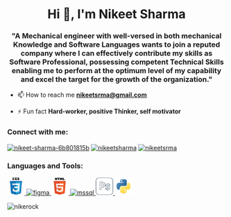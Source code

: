 <h1 align="center">Hi 👋, I'm Nikeet Sharma</h1>
<h3 align="center">"A Mechanical engineer with well-versed in both mechanical Knowledge and Software Languages wants to join a reputed company where I can effectively contribute my skills as Software Professional, possessing competent Technical Skills enabling me to perform at the optimum level of my capability and excel the target for the growth of the organization."</h3>

- 📫 How to reach me **nikeetsrma@gmail.com**

- ⚡ Fun fact **Hard-worker, positive Thinker, self motivator**

<h3 align="left">Connect with me:</h3>
<p align="left">
<a href="https://linkedin.com/in/nikeet-sharma-6b801815b" target="blank"><img align="center" src="" alt="nikeet-sharma-6b801815b" height="30" width="40" /></a>
<a href="https://instagram.com/nikeetsharma" target="blank"><img align="center" src="" alt="nikeetsharma" height="30" width="40" /></a>
<a href="https://www.hackerrank.com/nikeetsrma" target="blank"><img align="center" src="" alt="nikeetsrma" height="30" width="40" /></a>
</p>

<h3 align="left">Languages and Tools:</h3>
<p align="left"> <a href="https://www.w3schools.com/css/" target="_blank"> <img src="https://raw.githubusercontent.com/devicons/devicon/master/icons/css3/css3-original-wordmark.svg" alt="css3" width="40" height="40"/> </a> <a href="https://www.figma.com/" target="_blank"> <img src="https://www.vectorlogo.zone/logos/figma/figma-icon.svg" alt="figma" width="40" height="40"/> </a> <a href="https://www.w3.org/html/" target="_blank"> <img src="https://raw.githubusercontent.com/devicons/devicon/master/icons/html5/html5-original-wordmark.svg" alt="html5" width="40" height="40"/> </a> <a href="https://www.microsoft.com/en-us/sql-server" target="_blank"> <img src="https://cdn.worldvectorlogo.com/logos/microsoft-sql-server.svg" alt="mssql" width="40" height="40"/> </a> <a href="https://www.photoshop.com/en" target="_blank"> <img src="https://raw.githubusercontent.com/devicons/devicon/master/icons/photoshop/photoshop-line.svg" alt="photoshop" width="40" height="40"/> </a> <a href="https://www.python.org" target="_blank"> <img src="https://raw.githubusercontent.com/devicons/devicon/master/icons/python/python-original.svg" alt="python" width="40" height="40"/> </a> </p>

<p><img align="center" src="https://github-readme-stats.vercel.app/api/top-langs?username=nikerock&show_icons=true&locale=en&layout=compact" alt="nikerock" /></p>
